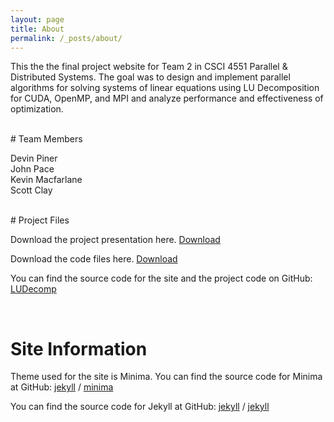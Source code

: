```yaml
---
layout: page
title: About
permalink: /_posts/about/
---
```


This the the final project website for Team 2 in CSCI 4551 Parallel & Distributed Systems. The goal was to design and implement parallel algorithms for solving systems
of linear equations using LU Decomposition for CUDA, OpenMP, and MPI and analyze performance and effectiveness of optimization.

<br/>
# Team Members


Devin Piner<br/>
John Pace<br/>
Kevin Macfarlane<br/>
Scott Clay<br/>

<br/>
# Project Files


Download the project presentation here. [Download](https://seclay2.github.io/LUDecomposition/files/presentation.pdf)  
  
Download the code files here. [Download](https://seclay2.github.io/LUDecomposition/files/LUDecomposition_Team2.zip)

You can find the source code for the site and the project code on GitHub:
[LUDecomp](https://github.com/seclay2/LUDecomposition)

<br/>

# Site Information


Theme used for the site is Minima.
You can find the source code for Minima at GitHub:
[jekyll][jekyll-organization] /
[minima](https://github.com/jekyll/minima)

You can find the source code for Jekyll at GitHub:
[jekyll][jekyll-organization] /
[jekyll](https://github.com/jekyll/jekyll)

[jekyll-organization]: https://github.com/jekyll
